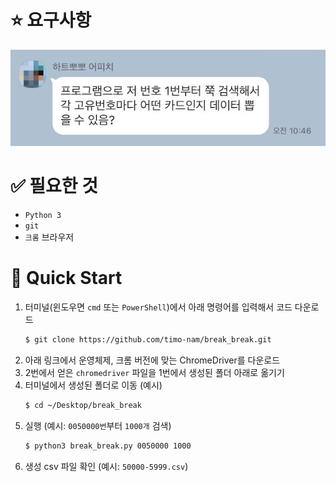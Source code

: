 # ⭐️ 요구사항

![requirements](./IMG_0739.JPG)

# ✅ 필요한 것

* `Python 3`
* `git`
* `크롬` 브라우저

# 🚀 Quick Start

1. 터미널(윈도우면 `cmd` 또는 `PowerShell`)에서 아래 명령어를 입력해서 코드 다운로드
   ```bash
   $ git clone https://github.com/timo-nam/break_break.git
   ```
2. 아래 링크에서 운영체제, 크롬 버전에 맞는 ChromeDriver를 다운로드
3. 2번에서 얻은 `chromedriver` 파일을 1번에서 생성된 폴더 아래로 옮기기
4. 터미널에서 생성된 폴더로 이동 (예시)
   ```bash
   $ cd ~/Desktop/break_break
   ```
5. 실행 (예시: `0050000번`부터 `1000개` 검색)
   ```bash
   $ python3 break_break.py 0050000 1000
   ```
6. 생성 csv 파일 확인 (예시: `50000-5999.csv`)